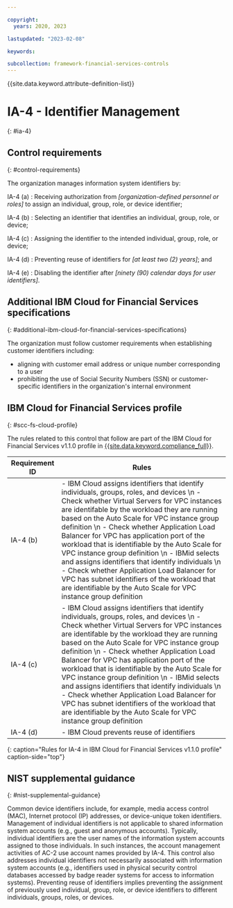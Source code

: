 ```yaml
---

copyright:
  years: 2020, 2023

lastupdated: "2023-02-08"

keywords:

subcollection: framework-financial-services-controls
---
```


{{site.data.keyword.attribute-definition-list}}

               
# IA-4 - Identifier Management
{: #ia-4}

## Control requirements
{: #control-requirements}

The organization manages information system identifiers by:

IA-4 (a)
    : Receiving authorization from _[organization-defined personnel or roles]_ to assign an individual, group, role, or device identifier;

IA-4 (b)
    : Selecting an identifier that identifies an individual, group, role, or device;

IA-4 (c)
    : Assigning the identifier to the intended individual, group, role, or device;

IA-4 (d)
    : Preventing reuse of identifiers for _[at least two (2) years]_; and

IA-4 (e)
    : Disabling the identifier after _[ninety (90) calendar days for user identifiers]_.

## Additional IBM Cloud for Financial Services specifications
{: #additional-ibm-cloud-for-financial-services-specifications}

The organization must follow customer requirements when establishing customer identifiers including:
- aligning with customer email address or unique number corresponding to a user
- prohibiting the use of Social Security Numbers (SSN) or customer-specific identifiers in the organization's internal environment

## IBM Cloud for Financial Services profile
{: #scc-fs-cloud-profile}

The rules related to this control that follow are part of the IBM Cloud for Financial Services v1.1.0 profile in [{{site.data.keyword.compliance_full}}](/docs/security-compliance?topic=security-compliance-getting-started).

| Requirement ID | Rules |
|----------------|-------|
| IA-4 (b) | - IBM Cloud assigns identifiers that identify individuals, groups, roles, and devices \n - Check whether Virtual Servers for VPC instances are identifable by the workload they are running based on the Auto Scale for VPC instance group definition \n - Check whether Application Load Balancer for VPC has application port of the workload that is identifiable by the Auto Scale for VPC instance group definition \n - IBMid selects and assigns identifiers that identify individuals \n - Check whether Application Load Balancer for VPC has subnet identifiers of the workload that are identifiable by the Auto Scale for VPC instance group definition | 
| IA-4 (c) | - IBM Cloud assigns identifiers that identify individuals, groups, roles, and devices \n - Check whether Virtual Servers for VPC instances are identifable by the workload they are running based on the Auto Scale for VPC instance group definition \n - Check whether Application Load Balancer for VPC has application port of the workload that is identifiable by the Auto Scale for VPC instance group definition \n - IBMid selects and assigns identifiers that identify individuals \n - Check whether Application Load Balancer for VPC has subnet identifiers of the workload that are identifiable by the Auto Scale for VPC instance group definition | 
| IA-4 (d) | - IBM Cloud prevents reuse of identifiers | 
{: caption="Rules for IA-4 in IBM Cloud for Financial Services v1.1.0 profile" caption-side="top"}

## NIST supplemental guidance
{: #nist-supplemental-guidance}

Common device identifiers include, for example, media access control (MAC), Internet protocol (IP) addresses, or device-unique token identifiers. Management of individual identifiers is not applicable to shared information system accounts (e.g., guest and anonymous accounts). Typically, individual identifiers are the user names of the information system accounts assigned to those individuals. In such instances, the account management activities of AC-2 use account names provided by IA-4. This control also addresses individual identifiers not necessarily associated with information system accounts (e.g., identifiers used in physical security control databases accessed by badge reader systems for access to information systems). Preventing reuse of identifiers implies preventing the assignment of previously used individual, group, role, or device identifiers to different individuals, groups, roles, or devices.





